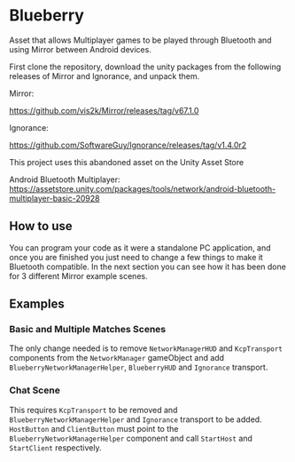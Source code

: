 # Blueberry
Asset that allows Multiplayer games to be played through Bluetooth and using Mirror between Android devices.

First clone the repository, download the unity packages from the following releases of Mirror and Ignorance, and unpack them.

Mirror:

https://github.com/vis2k/Mirror/releases/tag/v67.1.0

Ignorance:

https://github.com/SoftwareGuy/Ignorance/releases/tag/v1.4.0r2

This project uses this abandoned asset on the Unity Asset Store

Android Bluetooth Multiplayer:
https://assetstore.unity.com/packages/tools/network/android-bluetooth-multiplayer-basic-20928

## How to use
You can program your code as it were a standalone PC application, and once you are finished you just need to change a few things to make it Bluetooth compatible. In the next section you can see how it has been done for 3 different Mirror example scenes.

## Examples

### Basic and Multiple Matches Scenes
The only change needed is to remove `NetworkManagerHUD` and `KcpTransport` components from the `NetworkManager` gameObject and add `BlueberryNetworkManagerHelper`, `BlueberryHUD` and `Ignorance` transport.

### Chat Scene
This requires `KcpTransport` to be removed and `BlueberryNetworkManagerHelper` and `Ignorance` transport to be added.
`HostButton` and `ClientButton` must point to the `BlueberryNetworkManagerHelper` component and call `StartHost` and `StartClient` respectively.

